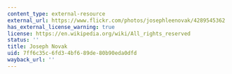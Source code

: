 ```yaml
---
content_type: external-resource
external_url: https://www.flickr.com/photos/josephleenovak/4289545362
has_external_license_warning: true
license: https://en.wikipedia.org/wiki/All_rights_reserved
status: ''
title: Joseph Novak
uid: 7ff6c35c-6fd3-4bf6-89de-80b90eda0dfd
wayback_url: ''
---
```

